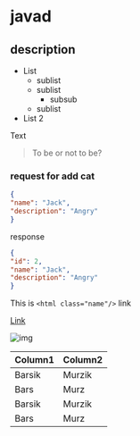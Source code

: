 # javad

## description

* List
    * sublist
    * sublist
        * subsub
    * sublist
* List 2

Text
> To be or not to be?
>

### request for add cat

```json
{
"name": "Jack",
"description": "Angry"
}
```

response 
```json
{
"id": 2,
"name": "Jack",
"description": "Angry"
}
```

This is `<html class="name"/>` link

[Link](https://workflowy.com/)

![img](https://img2.goodfon.ru/original/3200x1200/2/c7/kot-koshka-morda-golubye-glaza-4518.jpg)

| Column1 | Column2 |
| -------- | -------- |
| Barsik | Murzik |
| Bars | Murz |
| Barsik | Murzik |
| Bars | Murz |